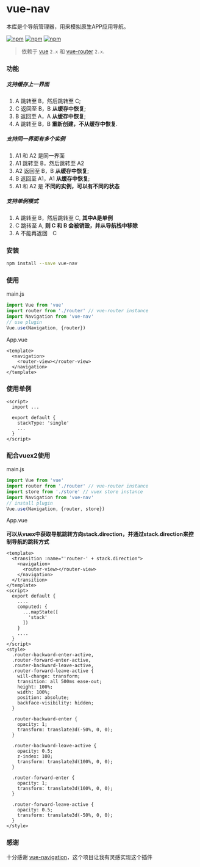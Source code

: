 # vue-nav

本库是个导航管理器，用来模拟原生APP应用导航。

[![npm](https://img.shields.io/npm/v/vue-nav.svg)](https://www.npmjs.com/package/vue-nav)
[![npm](https://img.shields.io/npm/dm/vue-nav.svg)](https://www.npmjs.com/package/vue-nav)
[![npm](https://img.shields.io/npm/l/vue-nav.svg)](https://www.npmjs.com/package/vue-nav)

> 依赖于 [vue](https://github.com/vuejs/vue) `2.x` 和 [vue-router](https://github.com/vuejs/vue-router) `2.x`.

### 功能
##### 支持缓存上一界面
  1. A 跳转至 B，然后跳转至 C;
  2. C 返回至 B，B **从缓存中恢复**;
  3. B 返回至 A，A **从缓存中恢复**;
  4. A 跳转至 B，B **重新创建，不从缓存中恢复**.
##### 支持同一界面有多个实例
  1. A1 和 A2 是同一界面
  2. A1 跳转至 B，然后跳转至 A2
  3. A2 返回至 B，B **从缓存中恢复**;
  4. B 返回至 A1，A1 **从缓存中恢复**;
  5. A1 和 A2 是 **不同的实例，可以有不同的状态**
##### 支持单例模式
  1. A 跳转至 B，然后跳转至 C, **其中A是单例**
  2. C 跳转至 A, **则 C 和 B 会被销毁，并从导航栈中移除**
  3. A 不能再返回　C

### 安装
```bash
npm install --save vue-nav
```

### 使用
main.js

```javascript
import Vue from 'vue'
import router from './router' // vue-router instance
import Navigation from 'vue-nav'
// use plugin
Vue.use(Navigation, {router})
```
App.vue

```vue
<template>
  <navigation>
    <router-view></router-view>
  </navigation>
</template>
```
### 使用单例
```vue
<script>
  import ...

  export default {
    stackType: 'single'
    ...
  }
</script>
```

### 配合vuex2使用

main.js

```javascript
import Vue from 'vue'
import router from './router' // vue-router instance
import store from './store' // vuex store instance
import Navigation from 'vue-nav'
// install plugin
Vue.use(Navigation, {router, store})
```

App.vue<br/><br/>
**可以从vuex中获取导航跳转方向stack.direction，并通过stack.direction来控制导航的跳转方式**
```vue
<template>
  <transition :name="'router-' + stack.direction">
    <navigation>
      <router-view></router-view>
    </navigation>
  </transition>
</template>
<script>
  export default {
    ....
    computed: {
      ...mapState([
        'stack'
      ])
    }
    ....
  }
</script>
<style>
  .router-backward-enter-active,
  .router-forward-enter-active,
  .router-backward-leave-active,
  .router-forward-leave-active {
    will-change: transform;
    transition: all 500ms ease-out;
    height: 100%;
    width: 100%;
    position: absolute;
    backface-visibility: hidden;
  }

  .router-backward-enter {
    opacity: 1;
    transform: translate3d(-50%, 0, 0);
  }

  .router-backward-leave-active {
    opacity: 0.5;
    z-index: 100;
    transform: translate3d(100%, 0, 0);
  }

  .router-forward-enter {
    opacity: 1;
    transform: translate3d(100%, 0, 0);
  }

  .router-forward-leave-active {
    opacity: 0.5;
    transform: translate3d(-50%, 0, 0);
  }
</style>
```

### 感谢
十分感谢 [vue-navigation](https://github.com/zack24q/vue-navigation)，这个项目让我有灵感实现这个插件